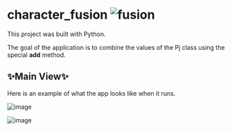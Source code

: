 # character_fusion ![fusion](https://github.com/DarielEGM/character_fusion/assets/123778387/4bf51003-515b-4d52-8b84-9195b5857069)

This project was built with Python.

The goal of the application is to combine the values ​​of the Pj class using the special __add__ method.

## ✨**Main View**✨

Here is an example of what the app looks like when it runs.

![image](https://github.com/DarielEGM/character_fusion/assets/123778387/8e0bb29a-458f-4e75-b631-88d5bb96e1e2)

![image](https://github.com/DarielEGM/character_fusion/assets/123778387/5330a172-4447-444c-9ad3-fb48176f9d8b)


